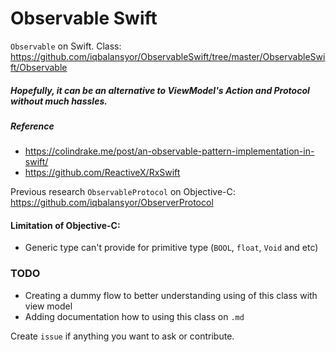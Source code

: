 # Observable Swift

`Observable` on Swift. 
Class: https://github.com/iqbalansyor/ObservableSwift/tree/master/ObservableSwift/Observable

##### Hopefully, it can be an alternative to ViewModel's Action and Protocol without much hassles.

##### Reference
- https://colindrake.me/post/an-observable-pattern-implementation-in-swift/
- https://github.com/ReactiveX/RxSwift

Previous research `ObservableProtocol` on Objective-C: https://github.com/iqbalansyor/ObserverProtocol


#### Limitation of Objective-C:
- Generic type can't provide for primitive type (`BOOL`, `float`, `Void` and etc)


### TODO
- Creating a dummy flow to better understanding using of this class with view model
- Adding documentation how to using this class on `.md`

Create `issue` if anything you want to ask or contribute.
